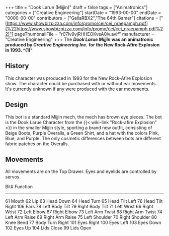 +++
title = "Dook Larue (Mijjin)"
draft = false
tags = ["Animatronics"]
categories = ["Creative Engineering"]
startDate = "1993-00-00"
endDate = "0000-00-00"
contributors = ["GallaRBX2","The 64th Gamer"]
citations = ["[https://www.showbizpizza.com/info/promo/cei/cei_nraepamph.pdf](%22https://www.showbizpizza.com/info/promo/cei/cei_nraepamph.pdf%22)"]
pageThumbnailFile = "r07Iv9vjRHHEOKveA0lv.avif"
manufacturer = "Creative Engineering"
+++
The ***Dook Larue Mijjin* was an animatronic produced by *Creative Engineering Inc.* for the New Rock-Afire Explosion in 1993. ^(1)^**

## History

This character was produced in 1993 for the New Rock-Afire Explosion show.
The character could be purchased with or without ear movements. It's currently unknown if any were produced with the ear movements.

## Design

This bot is a standard Mijjin mech, the mech has brown eye pieces. The bot is the Dook Larue Character from the {{< wiki-link "Rock-afire Explosion" >}} in the smaller Mijjin style, sporting a brand new outfit, consisting of Beige Boots, Purple Overalls, a Green Shirt, and a hat with the colors Pink, Blue, and Purple.
The only cosmetic differences between bots are different fabric patches on the Overalls.

## Movements

All movements are on the Top Drawer. Eyes and eyelids are controlled by servos.

  Bit#   Function
  ------ -----------------
  61     Mouth
  62     Lip
  63     Head Down
  64     Head Turn
  65     Head Tilt Left
  76     Head Tilt Right
  106    Ears
  78     Left Body Tilt
  79     Right Body Tilt
  71     Left Wrist
  66     Right Wrist
  72     Left Elbow
  67     Right Elbow
  73     Left Arm Twist
  68     Right Arm Twist
  74     Left Arm Raise
  69     Right Arm Raise
  75     Left Shoulder
  70     Right Shoulder
  80     Knee Bend
  77     Body Turn Right
  101    Eyes Right
  100    Eyes Left
  103    Eyes Down
  102    Eyes Up
  104    Lids Close
  99     Lids Open
